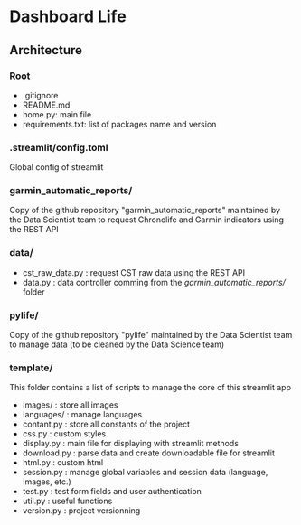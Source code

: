 # Dashboard Life

<h2> Architecture </h2>
<h3>Root</h3>
<ul>
  <li>.gitignore</li>
  <li>README.md</li>
  <li>home.py: main file</li>
  <li>requirements.txt: list of packages name and version</li>
</ul>

<h3>.streamlit/config.toml</h3>
<p>Global config of streamlit</p>

<h3>garmin_automatic_reports/</h3>
<p>Copy of the github repository "garmin_automatic_reports" maintained by the Data Scientist team to request Chronolife and Garmin indicators using the REST API</p>

<h3>data/</h3>
<ul>
  <li>cst_raw_data.py : request CST raw data using the REST API</li>
  <li>data.py : data controller comming from the <i>garmin_automatic_reports/</i> folder</li>
</ul>

<h3>pylife/</h3>
<p>Copy of the github repository "pylife" maintained by the Data Scientist team to manage data (to be cleaned by the Data Science team)</p>

<h3>template/</h3>
<p>This folder contains a list of scripts to manage the core of this streamlit app</p>
<ul>
  <li>images/ : store all images</li>
  <li>languages/ : manage languages</li>
  <li>contant.py : store all constants of the project</li>
  <li>css.py : custom styles</li>
  <li>display.py : main file for displaying with streamlit methods </li>
  <li>download.py : parse data and create downloadable file for streamlit </li>
  <li>html.py : custom html </li>
  <li>session.py : manage global variables and session data (language, images, etc.)</li>
  <li>test.py : test form fields and user authentication</li>
  <li>util.py : useful functions</li>
  <li>version.py : project versionning</li>
</ul>
